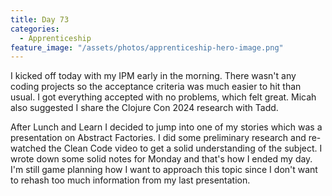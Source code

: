 ```yaml
---
title: Day 73
categories:
  - Apprenticeship
feature_image: "/assets/photos/apprenticeship-hero-image.png"
---
```


I kicked off today with my IPM early in the morning. There wasn't any coding projects so the acceptance
criteria was much easier to hit than usual. I got everything accepted with no problems, which felt great.
Micah also suggested I share the Clojure Con 2024 research with Tadd.

After Lunch and Learn I decided to jump into one of my stories which was a presentation on Abstract
Factories. I did some preliminary research and re-watched the Clean Code video to get a solid understanding
of the subject. I wrote down some solid notes for Monday and that's how I ended my day. I'm still game
planning how I want to approach this topic since I don't want to rehash too much information from my last
presentation.
  
